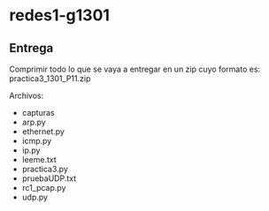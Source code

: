# redes1-g1301


## Entrega

Comprimir todo lo que se vaya a entregar en un zip cuyo formato es: practica3_1301_P11.zip

Archivos:
- capturas
- arp.py
- ethernet.py
- icmp.py
- ip.py
- leeme.txt
- practica3.py
- pruebaUDP.txt
- rc1_pcap.py
- udp.py